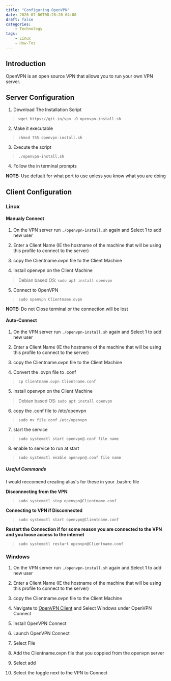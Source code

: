 ```yaml
---
title: "Configuring OpenVPN"
date: 2020-07-06T08:28:20-04:00
draft: false
categories:
    - Technology
tags:
    - Linux
    - How-Tos
---
```

## Introduction
OpenVPN is an open source VPN that allows you to run your own VPN server.

## Server Configuration
1. Download The Installation Script
> `wget https://git.io/vpn -O openvpn-install.sh`

2. Make it executable 
> `chmod 755 openvpn-install.sh`

3. Execute the script
> `./openvpn-install.sh`

4. Follow the in terminal prompts

__NOTE:__ Use defualt for what port to use unless you know what you are doing

## Client Configuration

### Linux

#### Manualy Connect
1. On the VPN server run `./openvpn-install.sh` again and Select 1 to add new user

2. Enter a Client Name (IE the hostname of the machine that will be using this profile to connect to the server)

3. copy the Clientname.ovpn file to the Client Machine

4. Install openvpn on the Client Machine
> Debian based OS: `sudo apt install openvpn`

5. Connect to OpenVPN
> `sudo openvpn Clientname.ovpn`

__NOTE:__ Do not Close terminal or the connection will be lost


#### Auto-Connect
1. On the VPN server run `./openvpn-install.sh` again and Select 1 to add new user

2. Enter a Client Name (IE the hostname of the machine that will be using this profile to connect to the server)

3. copy the Clientname.ovpn file to the Client Machine

4. Convert the .ovpn file to .conf
> `cp Clientname.ovpn Clientname.conf`

5. Install openvpn on the Client Machine
> Debian based OS: `sudo apt install openvpn`

6. copy the .conf file to /etc/openvpn
> `sudo mv file.conf /etc/openvpn`

7. start the service
> `sudo systemctl start openvpn@.conf file name`

8. enable to service to run at start
> `sudo systemctl enable openvpn@.conf file name`

##### Useful Commands
I would reccomend creating alias's for these in your .bashrc file

__Disconnecting from the VPN__

> `sudo systemctl stop openvpn@Clientname.conf`

__Connecting to VPN if Disconnected__

> `sudo systemctl start openvpn@Clientname.conf`

__Restart the Connection if for some reason you are connected to the VPN and you loose access to the internet__

> `sudo systemctl restart openvpn@Clientname.conf`

### Windows
1. On the VPN server run `./openvpn-install.sh` again and Select 1 to add new user

2. Enter a Client Name (IE the hostname of the machine that will be using this profile to connect to the server)

3. copy the Clientname.ovpn file to the Client Machine

4. Navigate to [OpenVPN Client](https://swupdate.openvpn.net/beta-downloads/connect/openvpn-connect-3.1.3.713_signed.msi) and Select Windows under OpenVPN Connect

5. Install OpenVPN Connect

6. Launch OpenVPN Connect

7. Select File

8. Add the Clientname.ovpn file that you coppied from the openvpn server

9. Select add

10. Select the toggle next to the VPN to Connect